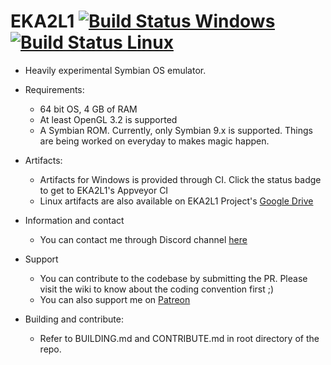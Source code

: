 # EKA2L1 [![Build Status Windows](https://ci.appveyor.com/api/projects/status/hnm73527hkrfrffm/branch/master?svg=true)](https://ci.appveyor.com/project/bentokun/eka2l1-mjiuq)[![Build Status Linux](https://travis-ci.org/EKA2L1/EKA2L1.svg?branch=master)](https://travis-ci.org/EKA2L1/EKA2L1)
- Heavily experimental Symbian OS emulator.

- Requirements:
    * 64 bit OS, 4 GB of RAM
    * At least OpenGL 3.2 is supported
    * A Symbian ROM. Currently, only Symbian 9.x is supported. Things are being worked on everyday to makes magic happen.

- Artifacts:
    * Artifacts for Windows is provided through CI. Click the status badge to get to EKA2L1's Appveyor CI
    * Linux artifacts are also available on EKA2L1 Project's [Google Drive](https://drive.google.com/open?id=1btue5M4wxeSBe_i3w8HH9EuCxhf8knsK)
    
- Information and contact
    * You can contact me through Discord channel [here](https://discord.gg/5Bm5SJ9)
    
- Support
    * You can contribute to the codebase by submitting the PR. Please visit the wiki to know about the coding convention first ;)
    * You can also support me on [Patreon](https://www.patreon.com/fewdspuck)

- Building and contribute:
   * Refer to BUILDING.md and CONTRIBUTE.md in root directory of the repo.
